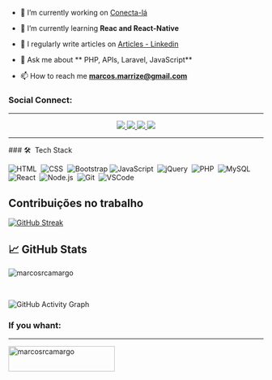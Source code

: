 

- 🔭 I’m currently working on [Conecta-lá](https://www.linkedin.com/company/conecta-la)

- 🌱 I’m currently learning **Reac and React-Native**

- 📝 I regularly write articles on [Articles - Linkedin](https://www.linkedin.com/in/marcosrubenscamargo/recent-activity/posts/)

- 💬 Ask me about ** PHP, APIs, Laravel, JavaScript**

- 📫 How to reach me **marcos.marrize@gmail.com**

<h3 align="left">Social Connect:</h3>
<hr>
<p align="center">
<a href="https://instagram.com/marcosrcamargo" target="blank"><img src="https://img.shields.io/badge/Instagram-E4405F?style=for-the-badge&logo=instagram&logoColor=white" />
</a>
<a href="https://www.youtube.com/c/@marcosrcamargo" target="blank">
<img src="https://img.shields.io/badge/YouTube_Music-FF0000?style=for-the-badge&logo=youtube-music&logoColor=white" />
</a>
<a href="https://www.linkedin.com/in/marcosrcamargo/"><img src="https://img.shields.io/badge/LinkedIn-0077B5?style=for-the-badge&logo=linkedin&logoColor=white" />
</a>
<a href="https://twitter.com/marcosrcamargo"><img src="https://img.shields.io/badge/Twitter-1DA1F2?style=for-the-badge&logo=twitter&logoColor=white" />
</a>


<hr>
### 🛠 &nbsp;Tech Stack

![HTML](https://img.shields.io/badge/-HTML-05122A?style=flat&logo=HTML5)&nbsp;
![CSS](https://img.shields.io/badge/-CSS-05122A?style=flat&logo=CSS3&logoColor=1572B6)&nbsp;
![Bootstrap](https://img.shields.io/badge/-Bootstrap-05122A?style=flat&logo=bootstrap&logoColor=563D7C)
![JavaScript](https://img.shields.io/badge/-JavaScript-05122A?style=flat&logo=javascript)&nbsp;
![jQuery](https://img.shields.io/badge/-jQuery-05122A?style=flat&logo=jQuery)&nbsp;
![PHP](https://img.shields.io/badge/-PHP-05122A?style=flat&logo=php)&nbsp;
![MySQL](https://img.shields.io/badge/-MySQL-05122A?style=flat&logo=MySQL)&nbsp;
![React](https://img.shields.io/badge/-React-05122A?style=flat&logo=react)&nbsp;
![Node.js](https://img.shields.io/badge/-Node.js-05122A?style=flat&logo=node.js)&nbsp;
![Git](https://img.shields.io/badge/-Git-05122A?style=flat&logo=git)&nbsp;
![VSCode](https://img.shields.io/badge/-Visual%20Studio%20Code-05122A?style=flat&logo=visual-studio-code&logoColor=007ACC)&nbsp;


## Contribuições no trabalho

[![GitHub Streak](https://streak-stats.demolab.com?user=Marcos-Camargo&theme=dark&locale=pt-br)](https://git.io/streak-stats)
## &#x1f4c8; GitHub Stats

<p>
<img align="center" src="https://github-readme-stats.vercel.app/api/top-langs?username=marcosrcamargo&show_icons=true&locale=en&layout=compact&theme=radical" alt="marcosrcamargo" />

</p>
<p>
<!-- <img align="center" src="https://github-readme-streak-stats.herokuapp.com/?user=marcosrcamargo&theme=radical" alt="marcosrcamargo" />
</p> -->
 <br />
 
![GitHub Activity Graph](https://activity-graph.herokuapp.com/graph?username=marcosrcamargo&bg_color=000000&color=4fff67&line=4fff67&point=ffffff&area=true&hide_border=true)  

<h3 align="left">If you whant:</h3>
<hr>
<p><a href="https://ko-fi.com/marcosrcamargo"> 
<img align="left" src="https://cdn.ko-fi.com/cdn/kofi3.png?v=3" height="50" width="210" alt="marcosrcamargo" /></a></p>

